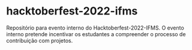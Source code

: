 # hacktoberfest-2022-ifms
Repositório para evento interno do Hacktoberfest-2022-IFMS. O evento interno pretende incentivar os estudantes a compreender o processo de contribuição com projetos.
